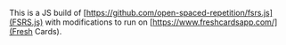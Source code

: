 This is a JS build of [https://github.com/open-spaced-repetition/fsrs.js](FSRS.js) with modifications to run on [https://www.freshcardsapp.com/](Fresh Cards).


